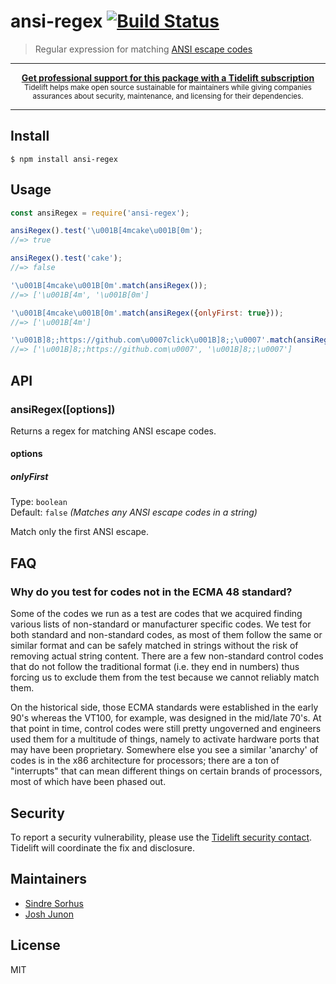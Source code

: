 # ansi-regex [![Build Status](https://travis-ci.org/chalk/ansi-regex.svg?branch=master)](https://travis-ci.org/chalk/ansi-regex)

> Regular expression for
> matching [ANSI escape codes](https://en.wikipedia.org/wiki/ANSI_escape_code)

---

<div align="center">
	<b>
		<a href="https://tidelift.com/subscription/pkg/npm-ansi-regex?utm_source=npm-ansi-regex&utm_medium=referral&utm_campaign=readme">Get professional support for this package with a Tidelift subscription</a>
	</b>
	<br>
	<sub>
		Tidelift helps make open source sustainable for maintainers while giving companies<br>assurances about security, maintenance, and licensing for their dependencies.
	</sub>
</div>

---

## Install

```
$ npm install ansi-regex
```

## Usage

```js
const ansiRegex = require('ansi-regex');

ansiRegex().test('\u001B[4mcake\u001B[0m');
//=> true

ansiRegex().test('cake');
//=> false

'\u001B[4mcake\u001B[0m'.match(ansiRegex());
//=> ['\u001B[4m', '\u001B[0m']

'\u001B[4mcake\u001B[0m'.match(ansiRegex({onlyFirst: true}));
//=> ['\u001B[4m']

'\u001B]8;;https://github.com\u0007click\u001B]8;;\u0007'.match(ansiRegex());
//=> ['\u001B]8;;https://github.com\u0007', '\u001B]8;;\u0007']
```

## API

### ansiRegex([options])

Returns a regex for matching ANSI escape codes.

#### options

##### onlyFirst

Type: `boolean`<br>
Default: `false` *(Matches any ANSI escape codes in a string)*

Match only the first ANSI escape.

## FAQ

### Why do you test for codes not in the ECMA 48 standard?

Some of the codes we run as a test are codes that we acquired finding various lists of non-standard
or manufacturer specific codes. We test for both standard and non-standard codes, as most of them
follow the same or similar format and can be safely matched in strings without the risk of removing
actual string content. There are a few non-standard control codes that do not follow the traditional
format (i.e. they end in numbers) thus forcing us to exclude them from the test because we cannot
reliably match them.

On the historical side, those ECMA standards were established in the early 90's whereas the VT100,
for example, was designed in the mid/late 70's. At that point in time, control codes were still
pretty ungoverned and engineers used them for a multitude of things, namely to activate hardware
ports that may have been proprietary. Somewhere else you see a similar 'anarchy' of codes is in the
x86 architecture for processors; there are a ton of "interrupts" that can mean different things on
certain brands of processors, most of which have been phased out.

## Security

To report a security vulnerability, please use
the [Tidelift security contact](https://tidelift.com/security). Tidelift will coordinate the fix and
disclosure.

## Maintainers

- [Sindre Sorhus](https://github.com/sindresorhus)
- [Josh Junon](https://github.com/qix-)

## License

MIT
